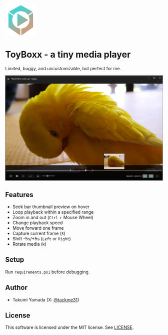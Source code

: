 <img src="./img/icons/256x256.png" width="100" />

# ToyBoxx - a tiny media player
Limited, buggy, and uncustomizable, but perfect for me.

![](./img/screenshot.png)

## Features

- Seek bar thumbnail preview on hover
- Loop playback within a specified range
- Zoom in and out (`Ctrl` + Mouse Wheel)
- Change playback speed
- Move forward one frame
- Capture current frame (`S`)
- Shift -5s/+5s (`Left` or `Right`)
- Rotate media (`R`)

## Setup
Run `requirements.ps1` before debugging.

## Author

- Takumi Yamada (X: [@tackme31](https://x.com/tackme31))

## License
This software is licensed under the MIT license. See [LICENSE](./LICENSE).